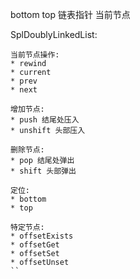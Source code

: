 
bottom
top
链表指针
当前节点

SplDoublyLinkedList:
```
当前节点操作:
* rewind
* current
* prev
* next

增加节点:
* push 结尾处压入
* unshift 头部压入

删除节点:
* pop 结尾处弹出
* shift 头部弹出

定位:
* bottom
* top

特定节点:
* offsetExists
* offsetGet
* offsetSet
* offsetUnset
``

